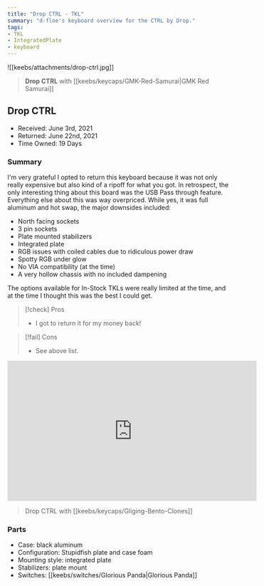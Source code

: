 ```yaml
---
title: "Drop CTRL - TKL"
summary: "d-floe's keyboard overview for the CTRL by Drop."
tags:
- TKL
- IntegratedPlate
- keyboard
---
```


![[keebs/attachments/drop-ctrl.jpg]]

> **Drop CTRL** with [[keebs/keycaps/GMK-Red-Samurai|GMK Red Samurai]]

## Drop CTRL

- Received: June 3rd, 2021
- Returned: June 22nd, 2021
- Time Owned: 19 Days

### Summary

I'm very grateful I opted to return this keyboard because it was not only really expensive but also kind of a ripoff for what you got. In retrospect, the only interesting thing about this board was the USB Pass through feature. Everything else about this was way overpriced.
While yes, it was full aluminum and hot swap, the major downsides included:

- North facing sockets
- 3 pin sockets
- Plate mounted stabilizers
- Integrated plate
- RGB issues with coiled cables due to ridiculous power draw
- Spotty RGB under glow
- No VIA compatibility (at the time)
- A very hollow chassis with no included dampening

The options available for In-Stock TKLs were really limited at the time, and at the time I thought this was the best I could get.

> [!check] Pros
>
> -   I got to return it for my money back!

> [!fail] Cons
>
> -   See above list.

<iframe width="560" height="315" src="https://www.youtube-nocookie.com/embed/LpR41UftB7k" title="YouTube video player" frameborder="0" allow="accelerometer; autoplay; clipboard-write; encrypted-media; gyroscope; picture-in-picture; web-share" allowfullscreen></iframe>

> Drop CTRL with [[keebs/keycaps/Gliging-Bento-Clones]]

### Parts

- Case: black aluminum
- Configuration: Stupidfish plate and case foam
- Mounting style: integrated plate
- Stabilizers: plate mount
- Switches: [[keebs/switches/Glorious Panda|Glorious Panda]]
